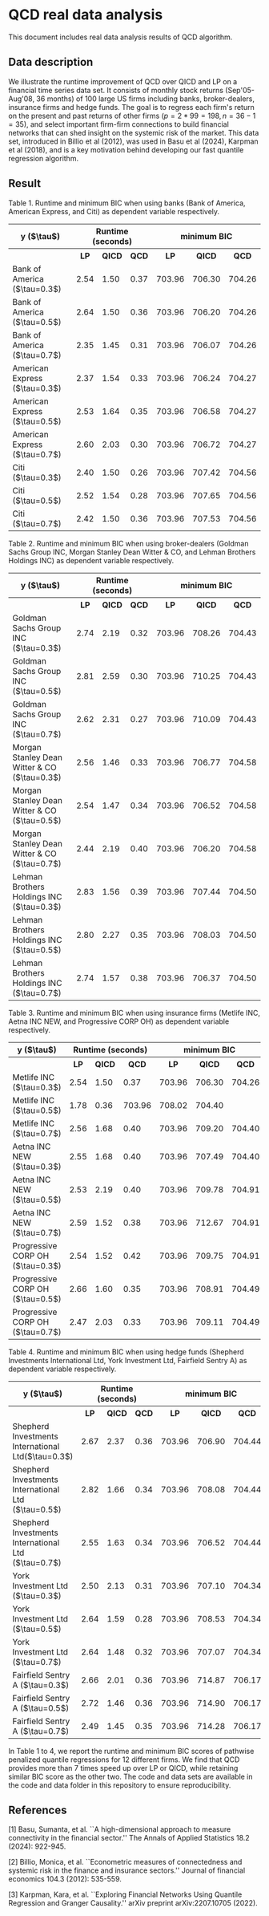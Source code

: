 # QCD real data analysis

This document includes real data analysis results of QCD algorithm. 

## Data description

We illustrate the runtime improvement of QCD over QICD and LP on a financial time series data set. It consists of monthly stock returns (Sep'05-Aug'08, 36 months) of $100$ large US firms including banks, broker-dealers, insurance firms and hedge funds. The goal is to regress each firm's return on the present and past returns of other firms ($p = 2*99 = 198, n = 36-1 = 35$), and select important firm-firm connections to build financial networks that can shed insight on the systemic risk of the market. This data set, introduced in Billio et al (2012), was used in Basu et al (2024), Karpman et al (2018), and is a key motivation behind developing our fast quantile regression algorithm.

## Result

Table 1. Runtime and minimum BIC when using banks (Bank of America, American Express, and Citi) as dependent variable respectively.
<table>
  <tr>
    <th> y ($\tau$) </th>
    <th colspan="3"> Runtime (seconds) </th>
    <th colspan="3"> minimum BIC </th>
  </tr>
  <tr>
    <th></th>
    <th>LP </th>
    <th>QICD</th>
    <th>QCD</th>
    <th>LP</th>
    <th>QICD</th>
    <th>QCD</th>
  </tr>
 <tr>
    <td>Bank of America ($\tau=0.3$)</td>
    <td>2.54</td>
    <td>1.50</td>
    <td>0.37</td>
    <td>703.96</td>
    <td>706.30</td>
    <td>704.26</td>
  </tr>
  <tr>
    <td>Bank of America ($\tau=0.5$)</td>
    <td>2.64</td>
    <td>1.50</td>
    <td>0.36</td>
    <td>703.96</td>
    <td>706.20</td>
    <td>704.26</td>
  </tr>
  <tr>
    <td>Bank of America ($\tau=0.7$)</td>
    <td>2.35</td>
    <td>1.45</td>
    <td>0.31</td>
    <td>703.96</td>
    <td>706.07</td>
    <td>704.26</td>
  </tr>
  <tr>
    <td>American Express ($\tau=0.3$)</td>
    <td>2.37</td>
    <td>1.54</td>
    <td>0.33</td>
    <td>703.96</td>
    <td>706.24</td>
    <td>704.27</td>
  </tr>
  <tr>
    <td>American Express ($\tau=0.5$)</td>
    <td>2.53</td>
    <td>1.64</td>
    <td>0.35</td>
    <td>703.96</td>
    <td>706.58</td>
    <td>704.27</td>
  </tr>
  <tr>
    <td>American Express ($\tau=0.7$)</td>
    <td>2.60</td>
    <td>2.03</td>
    <td>0.30</td>
    <td>703.96</td>
    <td>706.72</td>
    <td>704.27</td>
  </tr>
  <tr>
    <td>Citi ($\tau=0.3$)</td>
    <td>2.40</td>
    <td>1.50</td>
    <td>0.26</td>
    <td>703.96</td>
    <td>707.42</td>
    <td>704.56</td>
  </tr>
  <tr>
    <td>Citi ($\tau=0.5$)</td>
    <td>2.52</td>
    <td>1.54</td>
    <td>0.28</td>
    <td>703.96</td>
    <td>707.65</td>
    <td>704.56</td>
  </tr>
  <tr>
    <td>Citi ($\tau=0.7$)</td>
    <td>2.42</td>
    <td>1.50</td>
    <td>0.36</td>
    <td>703.96</td>
    <td>707.53</td>
    <td>704.56</td>
  </tr>
</table>

Table 2. Runtime and minimum BIC when using broker-dealers (Goldman Sachs Group INC, Morgan Stanley Dean Witter & CO, and Lehman Brothers Holdings INC) as dependent variable respectively.
<table>
  <tr>
    <th> y ($\tau$) </th>
    <th colspan="3"> Runtime (seconds) </th>
    <th colspan="3"> minimum BIC </th>
  </tr>
  <tr>
    <th></th>
    <th>LP </th>
    <th>QICD</th>
    <th>QCD</th>
    <th>LP</th>
    <th>QICD</th>
    <th>QCD</th>
  </tr>
 <tr>
    <td>Goldman Sachs Group INC ($\tau=0.3$)</td>
    <td>2.74</td>
    <td>2.19</td>
    <td>0.32</td>
    <td>703.96</td>
    <td>708.26</td>
    <td>704.43</td>
  </tr>
  <tr>
    <td>Goldman Sachs Group INC ($\tau=0.5$)</td>
    <td>2.81</td>
    <td>2.59</td>
    <td>0.30</td>
    <td>703.96</td>
    <td>710.25</td>
    <td>704.43</td>
  </tr>
  <tr>
    <td>Goldman Sachs Group INC ($\tau=0.7$)</td>
    <td>2.62</td>
    <td>2.31</td>
    <td>0.27</td>
    <td>703.96</td>
    <td>710.09</td>
    <td>704.43</td>
  </tr>
  <tr>
    <td>Morgan Stanley Dean Witter & CO ($\tau=0.3$)</td>
    <td>2.56</td>
    <td>1.46</td>
    <td>0.33</td>
    <td>703.96</td>
    <td>706.77</td>
    <td>704.58</td>
  </tr>
  <tr>
    <td>Morgan Stanley Dean Witter & CO ($\tau=0.5$)</td>
    <td>2.54</td>
    <td>1.47</td>
    <td>0.34</td>
    <td>703.96</td>
    <td>706.52</td>
    <td>704.58</td>
  </tr>
  <tr>
    <td>Morgan Stanley Dean Witter & CO ($\tau=0.7$)</td>
    <td>2.44</td>
    <td>2.19</td>
    <td>0.40</td>
    <td>703.96</td>
    <td>706.20</td>
    <td>704.58</td>
  </tr>
  <tr>
    <td>Lehman Brothers Holdings INC ($\tau=0.3$)</td>
     <td>2.83</td>
     <td>1.56</td>
     <td>0.39</td>
     <td>703.96</td>
     <td>707.44</td>
     <td>704.50</td>
  </tr>
  <tr>
    <td>Lehman Brothers Holdings INC ($\tau=0.5$)</td>
    <td>2.80</td>
    <td>2.27</td>
    <td>0.35</td>
    <td>703.96</td>
    <td>708.03</td>
    <td>704.50</td>
  </tr>
  <tr>
    <td>Lehman Brothers Holdings INC ($\tau=0.7$)</td>
    <td>2.74</td>
    <td>1.57</td>
    <td>0.38</td>
    <td>703.96</td>
    <td>706.37</td>
    <td>704.50</td>
  </tr>
</table>

Table 3. Runtime and minimum BIC when using insurance firms (Metlife INC, Aetna INC NEW, and Progressive CORP OH) as dependent variable respectively.
<table>
  <tr>
    <th> y ($\tau$) </th>
    <th colspan="3"> Runtime (seconds) </th>
    <th colspan="3"> minimum BIC </th>
  </tr>
  <tr>
    <th></th>
    <th>LP </th>
    <th>QICD</th>
    <th>QCD</th>
    <th>LP</th>
    <th>QICD</th>
    <th>QCD</th>
  </tr>
 <tr>
    <td>Metlife INC ($\tau=0.3$)</td>
            <td>2.54</td>
            <td>1.50</td>
            <td>0.37</td>
            <td>703.96</td>
            <td>706.30</td>
            <td>704.26</td>
  </tr>
  <tr>
    <td>Metlife INC ($\tau=0.5$)</td>
            <td>1.78</td>
            <td>0.36</td>
            <td>703.96</td>
            <td>708.02</td>
            <td>704.40</td>
  </tr>
  <tr>
    <td>Metlife INC ($\tau=0.7$)</td>
            <td>2.56</td>
            <td>1.68</td>
            <td>0.40</td>
            <td>703.96</td>
            <td>709.20</td>
            <td>704.40</td>
  </tr>
  <tr>
    <td>Aetna INC NEW ($\tau=0.3$)</td>
            <td>2.55</td>
            <td>1.68</td>
            <td>0.40</td>
            <td>703.96</td>
            <td>707.49</td>
            <td>704.40</td>
  </tr>
  <tr>
    <td>Aetna INC NEW ($\tau=0.5$)</td>
            <td>2.53</td>
            <td>2.19</td>
            <td>0.40</td>
            <td>703.96</td>
            <td>709.78</td>
            <td>704.91</td>
  </tr>
  <tr>
    <td>Aetna INC NEW ($\tau=0.7$)</td>
           <td>2.59</td>
            <td>1.52</td>
            <td>0.38</td>
            <td>703.96</td>
            <td>712.67</td>
            <td>704.91</td>
  </tr>
  <tr>
    <td>Progressive CORP OH ($\tau=0.3$)</td>
            <td>2.54</td>
            <td>1.52</td>
            <td>0.42</td>
            <td>703.96</td>
            <td>709.75</td>
            <td>704.91</td>
  </tr>
  <tr>
    <td>Progressive CORP OH ($\tau=0.5$)</td>
            <td>2.66</td>
            <td>1.60</td>
            <td>0.35</td>
            <td>703.96</td>
            <td>708.91</td>
            <td>704.49</td>
  </tr>
  <tr>
    <td>Progressive CORP OH ($\tau=0.7$)</td>
            <td>2.47</td>
            <td>2.03</td>
            <td>0.33</td>
            <td>703.96</td>
            <td>709.11</td>
            <td>704.49</td>
  </tr>
</table>


Table 4. Runtime and minimum BIC when using hedge funds (Shepherd Investments International Ltd, York Investment Ltd, Fairfield Sentry A) as dependent variable respectively.
<table>
  <tr>
    <th> y ($\tau$) </th>
    <th colspan="3"> Runtime (seconds) </th>
    <th colspan="3"> minimum BIC </th>
  </tr>
  <tr>
    <th></th>
    <th>LP </th>
    <th>QICD</th>
    <th>QCD</th>
    <th>LP</th>
    <th>QICD</th>
    <th>QCD</th>
  </tr>
 <tr>
    <td>Shepherd Investments International Ltd($\tau=0.3$)</td>
    <td>2.67</td>
    <td>2.37</td>
    <td>0.36</td>
    <td>703.96</td>
    <td>706.90</td>
    <td>704.44</td>
  </tr>
  <tr>
    <td>Shepherd Investments International Ltd ($\tau=0.5$)</td>
    <td>2.82</td>
    <td>1.66</td>
    <td>0.34</td>
    <td>703.96</td>
    <td>708.08</td>
    <td>704.44</td>
  </tr>
  <tr>
    <td>Shepherd Investments International Ltd ($\tau=0.7$)</td>
    <td>2.55</td>
    <td>1.63</td>
    <td>0.34</td>
    <td>703.96</td>
    <td>706.52</td>
    <td>704.44</td>
  </tr>
  <tr>
    <td>York Investment Ltd ($\tau=0.3$)</td>
    <td>2.50</td>
    <td>2.13</td>
    <td>0.31</td>
    <td>703.96</td>
    <td>707.10</td>
    <td>704.34</td>
  </tr>
  <tr>
    <td>York Investment Ltd ($\tau=0.5$)</td>
    <td>2.64</td>
    <td>1.59</td>
    <td>0.28</td>
    <td>703.96</td>
    <td>708.53</td>
    <td>704.34</td>
  </tr>
  <tr>
    <td>York Investment Ltd ($\tau=0.7$)</td>
    <td>2.64</td>
    <td>1.48</td>
    <td>0.32</td>
    <td>703.96</td>
    <td>707.07</td>
    <td>704.34</td>
  </tr>
  <tr>
    <td>Fairfield Sentry A ($\tau=0.3$)</td>
    <td>2.66</td>
    <td>2.01</td>
    <td>0.36</td>
    <td>703.96</td>
    <td>714.87</td>
    <td>706.17</td>
  </tr>
  <tr>
    <td>Fairfield Sentry A ($\tau=0.5$)</td>
    <td>2.72</td>
    <td>1.46</td>
    <td>0.36</td>
    <td>703.96</td>
    <td>714.90</td>
    <td>706.17</td>
  </tr>
  <tr>
    <td>Fairfield Sentry A ($\tau=0.7$)</td>
    <td>2.49</td>
    <td>1.45</td>
    <td>0.35</td>
    <td>703.96</td>
    <td>714.28</td>
    <td>706.17</td>
  </tr>
</table>


In Table 1 to 4, we report the runtime and minimum BIC scores of pathwise penalized quantile regressions for 12 different firms. We find that QCD provides more than 7 times speed up over LP or QICD, while retaining similar BIC score as the other two. The code and data sets are available in the code and data folder in this repository to ensure reproducibility.


## References

[1] Basu, Sumanta, et al. ``A high-dimensional approach to measure connectivity in the financial sector.'' The Annals of Applied Statistics 18.2 (2024): 922-945.

[2] Billio, Monica, et al. ``Econometric measures of connectedness and systemic risk in the finance and insurance sectors.'' Journal of financial economics 104.3 (2012): 535-559.

[3] Karpman, Kara, et al. ``Exploring Financial Networks Using Quantile Regression and Granger Causality.'' arXiv preprint arXiv:2207.10705 (2022).










